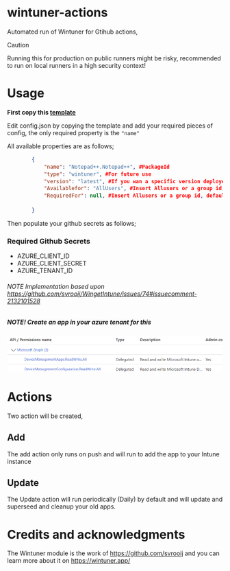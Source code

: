 # wintuner-actions
Automated run of Wintuner for Gtihub actions,

> [!CAUTION]
> Running this for production on public runners might be risky, recommended to run on local runners in a high security context!

# Usage

**First copy this [template](https://github.com/new?template_name=wintuner-actions&template_owner=1ARdotNO)**

Edit config.json by copying the template and add your required pieces of config,
the only required property is the `"name"`

All available properties are as follows;
```json
        {
            "name": "Notepad++.Notepad++", #PackageId
            "type": "wintuner", #For future use
            "version": "latest", #If you wan a specific version deployed! if specified, this app will not be updated!
            "Availablefor": "AllUsers", #Insert Allusers or a group id, defaults to allusers
            "RequiredFor": null, #Insert Allusers or a group id, defaults to null

        }

```

Then populate your github secrets as follows;
### Required Github Secrets
- AZURE_CLIENT_ID
- AZURE_CLIENT_SECRET
- AZURE_TENANT_ID

###### NOTE Implementation based upon https://github.com/svrooij/WingetIntune/issues/74#issuecomment-2132101528

##### NOTE! Create an app in your azure tenant for this
![alt text](docs/img/image.png)
# Actions

Two action will be created, 

## Add
The add action only runs on push and will run to add the app to your Intune instance

## Update
The Update action will run periodically (Daily) by default and will update and superseed and cleanup your old apps.


# Credits and acknowledgments

The Wintuner module is the work of https://github.com/svrooij and you can learn more about it on https://wintuner.app/